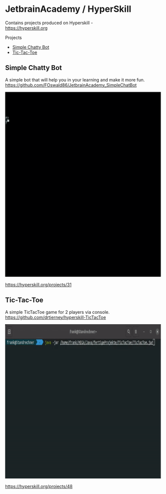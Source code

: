 # JetbrainAcademy / HyperSkill

Contains projects produced on Hyperskill -  
https://hyperskill.org

<!-- START doctoc generated TOC please keep comment here to allow auto update -->
<!-- DON'T EDIT THIS SECTION, INSTEAD RE-RUN doctoc TO UPDATE -->

Projects

- [Simple Chatty Bot](#simple-chatty-bot)
- [Tic-Tac-Toe](#tic-tac-toe)

<!-- END doctoc generated TOC please keep comment here to allow auto update -->

## Simple Chatty Bot
A simple bot that will help you in your learning and make it more fun.    
https://github.com/FOswald86/JetbrainAcademy_SimpleChatBot

<img src="https://github.com/FOswald86/JetbrainAcademy_SimpleChatBot/blob/main/SimpleChatBot.gif" width="785" height="599" />  

https://hyperskill.org/projects/31


## Tic-Tac-Toe
A simple TicTacToe game for 2 players via console.      
https://github.com/drtierney/hyperskill-TicTacToe

<img src="https://github.com/FOswald86/JetbrainAcademy_TicTacToe/blob/main/TicTacToe.gif" width="800" height="500" />  

https://hyperskill.org/projects/48
